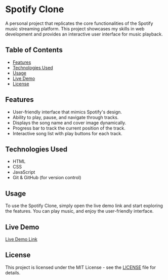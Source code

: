 # Spotify Clone

A personal project that replicates the core functionalities of the Spotify music streaming platform. This project showcases my skills in web development and provides an interactive user interface for music playback.

## Table of Contents
- [Features](#features)
- [Technologies Used](#technologies-used)
- [Usage](#usage)
- [Live Demo](#live-demo)
- [License](#license)

## Features
- User-friendly interface that mimics Spotify's design.
- Ability to play, pause, and navigate through tracks.
- Displays the song name and cover image dynamically.
- Progress bar to track the current position of the track.
- Interactive song list with play buttons for each track.

## Technologies Used
- HTML
- CSS
- JavaScript
- Git & GitHub (for version control)

## Usage
To use the Spotify Clone, simply open the live demo link and start exploring the features. You can play music, and enjoy the user-friendly interface.

## Live Demo
[Live Demo Link](https://vsk07.github.io/Spotify_clone.github.io/)

## License
This project is licensed under the MIT License - see the [LICENSE](LICENSE) file for details.
